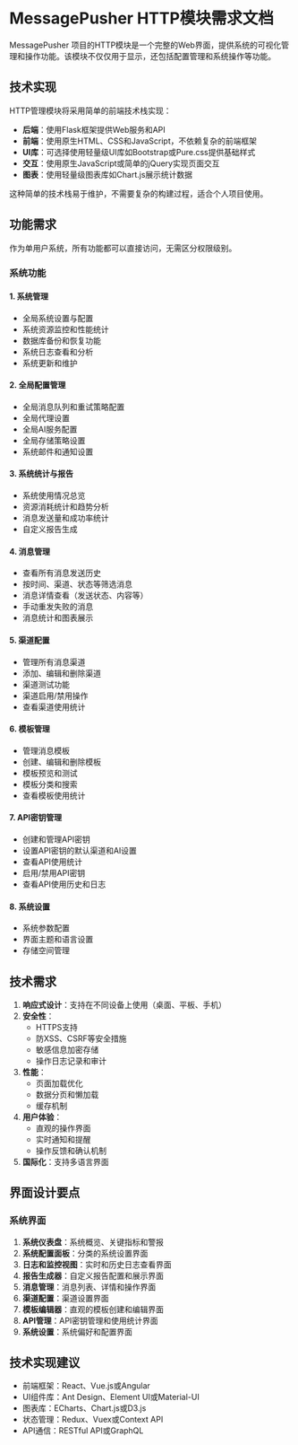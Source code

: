 # MessagePusher HTTP模块需求文档

MessagePusher 项目的HTTP模块是一个完整的Web界面，提供系统的可视化管理和操作功能。该模块不仅仅用于显示，还包括配置管理和系统操作等功能。

## 技术实现

HTTP管理模块将采用简单的前端技术栈实现：

- **后端**：使用Flask框架提供Web服务和API
- **前端**：使用原生HTML、CSS和JavaScript，不依赖复杂的前端框架
- **UI库**：可选择使用轻量级UI库如Bootstrap或Pure.css提供基础样式
- **交互**：使用原生JavaScript或简单的jQuery实现页面交互
- **图表**：使用轻量级图表库如Chart.js展示统计数据

这种简单的技术栈易于维护，不需要复杂的构建过程，适合个人项目使用。

## 功能需求

作为单用户系统，所有功能都可以直接访问，无需区分权限级别。

### 系统功能

#### 1. 系统管理

- 全局系统设置与配置
- 系统资源监控和性能统计
- 数据库备份和恢复功能
- 系统日志查看和分析
- 系统更新和维护

#### 2. 全局配置管理

- 全局消息队列和重试策略配置
- 全局代理设置
- 全局AI服务配置
- 全局存储策略设置
- 系统邮件和通知设置

#### 3. 系统统计与报告

- 系统使用情况总览
- 资源消耗统计和趋势分析
- 消息发送量和成功率统计
- 自定义报告生成

#### 4. 消息管理

- 查看所有消息发送历史
- 按时间、渠道、状态等筛选消息
- 消息详情查看（发送状态、内容等）
- 手动重发失败的消息
- 消息统计和图表展示

#### 5. 渠道配置

- 管理所有消息渠道
- 添加、编辑和删除渠道
- 渠道测试功能
- 渠道启用/禁用操作
- 查看渠道使用统计

#### 6. 模板管理

- 管理消息模板
- 创建、编辑和删除模板
- 模板预览和测试
- 模板分类和搜索
- 查看模板使用统计

#### 7. API密钥管理

- 创建和管理API密钥
- 设置API密钥的默认渠道和AI设置
- 查看API使用统计
- 启用/禁用API密钥
- 查看API使用历史和日志

#### 8. 系统设置

- 系统参数配置
- 界面主题和语言设置
- 存储空间管理

## 技术需求

1. **响应式设计**：支持在不同设备上使用（桌面、平板、手机）
2. **安全性**：
   - HTTPS支持
   - 防XSS、CSRF等安全措施
   - 敏感信息加密存储
   - 操作日志记录和审计
3. **性能**：
   - 页面加载优化
   - 数据分页和懒加载
   - 缓存机制
4. **用户体验**：
   - 直观的操作界面
   - 实时通知和提醒
   - 操作反馈和确认机制
5. **国际化**：支持多语言界面

## 界面设计要点

### 系统界面

1. **系统仪表盘**：系统概览、关键指标和警报
2. **系统配置面板**：分类的系统设置界面
3. **日志和监控视图**：实时和历史日志查看界面
4. **报告生成器**：自定义报告配置和展示界面
5. **消息管理**：消息列表、详情和操作界面
6. **渠道配置**：渠道设置界面
7. **模板编辑器**：直观的模板创建和编辑界面
8. **API管理**：API密钥管理和使用统计界面
9. **系统设置**：系统偏好和配置界面

## 技术实现建议

- 前端框架：React、Vue.js或Angular
- UI组件库：Ant Design、Element UI或Material-UI
- 图表库：ECharts、Chart.js或D3.js
- 状态管理：Redux、Vuex或Context API
- API通信：RESTful API或GraphQL 